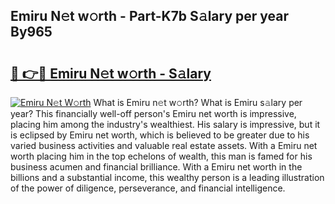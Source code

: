 ## Emiru N𝚎t w𝚘rth - Part-K7b S𝚊lary per year By965

# <h2><a href="http://gc2oq6k.nevu.top/?p=Emiru">🔗 👉🔴 Emiru N𝚎t w𝚘rth - S𝚊lary</a></h2>

[![Emiru N𝚎t W𝚘rth](https://i.imgur.com/Oavwk0R.jpeg)](http://gc2oq6k.nevu.top/?p=Emiru)
What is Emiru n𝚎t w𝚘rth? What is Emiru s𝚊lary per year?
This financially well-off person's Emiru net worth is impressive, placing him among the industry's wealthiest. His salary is impressive, but it is eclipsed by Emiru net worth, which is believed to be greater due to his varied business activities and valuable real estate assets. With a Emiru net worth placing him in the top echelons of wealth, this man is famed for his business acumen and financial brilliance. With a Emiru net worth in the billions and a substantial income, this wealthy person is a leading illustration of the power of diligence, perseverance, and financial intelligence.
